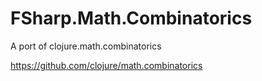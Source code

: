 FSharp.Math.Combinatorics
=========================

A port of clojure.math.combinatorics

https://github.com/clojure/math.combinatorics
